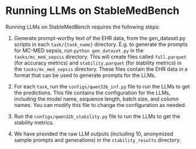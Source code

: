 # Running LLMs on StableMedBench

Running LLMs on StableMedBench requires the following steps:

1. Generate prompt-worthy text of the EHR data, from the gen_dataset.py scripts in each `task/{task_name}` directory. E.g. to generate the prompts for MC-MED sepsis,  run `python gen_dataset.py` in the `tasks/mc_med_sepsis` directory. This will create files called `full.parquet` (for accuracy metrics) and `stability.parquet` (for stability metrics) in the `tasks/mc_med_sepsis` directory. These files contain the EHR data in a format that can be used to generate prompts for the LLMs.

2. For each `task`, run the `configs/qwen32b_inf.py` file to run the LLMs to get the predictions. This file contains the configuration for the LLMs, including the model name, sequence length, batch size, and column names. You can modify this file to change the configuration as needed. 

3. Run the `configs/qwen32b_stability.py` file to run the LLMs to get the stability metrics. 

4. We have provided the raw LLM outputs (including 10, anonymized sample prompts and generations) in the `stability_results` directory. 